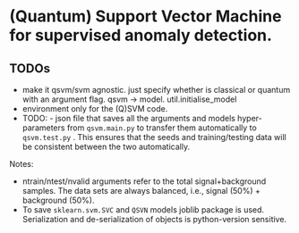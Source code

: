 # (Quantum) Support Vector Machine for supervised anomaly detection.

## TODOs
* make it qsvm/svm agnostic. just specify whether is classical or quantum
 with an argument flag. qsvm -> model. util.initialise_model
* environment only for the (Q)SVM code.
* TODO: - json file that saves all the arguments and models hyper-parameters from `qsvm.main.py` to transfer them automatically to `qsvm.test.py` . This ensures that the seeds and training/testing data will be consistent between the two automatically.

Notes:
- ntrain/ntest/nvalid arguments refer to the total  signal+background samples. The data sets are always balanced, i.e., signal (50%) + background (50%).
- To save `sklearn.svm.SVC` and `QSVN` models joblib package is used. Serialization and de-serialization of objects is python-version sensitive.  
